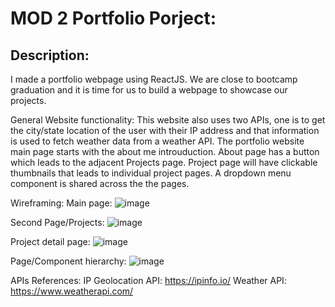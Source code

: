 # MOD 2 Portfolio Porject:
## Description:
I made a portfolio webpage using ReactJS. We are close to bootcamp graduation and it is time for us to build a webpage to showcase our projects.

General Website functionality:
This website also uses two APIs, one is to get the city/state location of the user with their IP address and that information is used to fetch weather data from a weather API. The portfolio website main page starts with the about me introuduction. About page has a button which leads to the adjacent Projects page. Project page will have clickable thumbnails that leads to individual project pages. A dropdown menu component is shared across the the pages. 


Wireframing:
Main page:
![image](https://github.com/potatomon0/portfolio.github.io/assets/26445183/4becec70-e1f1-4e2f-91a4-2100a718b968)

Second Page/Projects:
![image](https://github.com/potatomon0/portfolio.github.io/assets/26445183/5c0779a5-afe7-44f9-97aa-c3a641ac1ab5)

Project detail page:
![image](https://github.com/potatomon0/portfolio.github.io/assets/26445183/872b2c9c-0326-445f-b301-a523675273cb)

Page/Component hierarchy:
![image](https://github.com/potatomon0/portfolio.github.io/assets/26445183/b06b2083-041c-4174-a504-235c7bd370ed)

APIs References:
IP Geolocation API: https://ipinfo.io/
Weather API: https://www.weatherapi.com/
